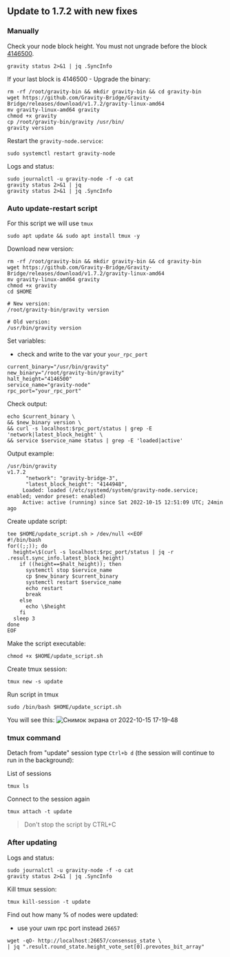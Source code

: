 ## Update to 1.7.2 with new fixes
### Manually
Check your node block height. You must not ungrade before the block [4146500](https://www.mintscan.io/gravity-bridge/blocks/4146500).
```
gravity status 2>&1 | jq .SyncInfo
```

If your last block is 4146500 - Upgrade the binary:
```
rm -rf /root/gravity-bin && mkdir gravity-bin && cd gravity-bin
wget https://github.com/Gravity-Bridge/Gravity-Bridge/releases/download/v1.7.2/gravity-linux-amd64
mv gravity-linux-amd64 gravity
chmod +x gravity
cp /root/gravity-bin/gravity /usr/bin/
gravity version

```
Restart the `gravity-node.service`:
```
sudo systemctl restart gravity-node
```
Logs and status:
```
sudo journalctl -u gravity-node -f -o cat
gravity status 2>&1 | jq
gravity status 2>&1 | jq .SyncInfo
```

### Auto update-restart script
For this script we will use `tmux`
```
sudo apt update && sudo apt install tmux -y
```
Download new version:
```
rm -rf /root/gravity-bin && mkdir gravity-bin && cd gravity-bin
wget https://github.com/Gravity-Bridge/Gravity-Bridge/releases/download/v1.7.2/gravity-linux-amd64
mv gravity-linux-amd64 gravity
chmod +x gravity
cd $HOME

# New version:
/root/gravity-bin/gravity version

# Old version:
/usr/bin/gravity version
```
Set variables:
-  check and write to the var your `your_rpc_port`
```
current_binary="/usr/bin/gravity"
new_binary="/root/gravity-bin/gravity"
halt_height="4146500"
service_name="gravity-node"
rpc_port="your_rpc_port"
```
Check output:
```
echo $current_binary \
&& $new_binary version \
&& curl -s localhost:$rpc_port/status | grep -E 'network|latest_block_height' \
&& service $service_name status | grep -E 'loaded|active'
```
Output example:
```
/usr/bin/gravity
v1.7.2
      "network": "gravity-bridge-3",
      "latest_block_height": "4144948",
     Loaded: loaded (/etc/systemd/system/gravity-node.service; enabled; vendor preset: enabled)
     Active: active (running) since Sat 2022-10-15 12:51:09 UTC; 24min ago
```
Create update script:
```
tee $HOME/update_script.sh > /dev/null <<EOF
#!/bin/bash
for((;;)); do
  height=\$(curl -s localhost:$rpc_port/status | jq -r .result.sync_info.latest_block_height)
    if ((height==$halt_height)); then
      systemctl stop $service_name
      cp $new_binary $current_binary
      systemctl restart $service_name
      echo restart
      break
    else
      echo \$height
    fi
  sleep 3
done
EOF
```
Make the script executable:
```
chmod +x $HOME/update_script.sh
```

Create tmux session:
```
tmux new -s update
```

Run script in tmux
```
sudo /bin/bash $HOME/update_script.sh
```
You will see this:
![Снимок экрана от 2022-10-15 17-19-48](https://user-images.githubusercontent.com/30211801/195988635-8060798d-8e27-4fb3-8cf2-aac998566359.png)


### tmux command
Detach from "update" session type `Ctrl+b d` (the session will continue to run in the background): 

List of sessions
```
tmux ls
```
Connect to the session again
```
tmux attach -t update
```
> Don't stop the script by CTRL+C 

### After updating 
Logs and status:
```
sudo journalctl -u gravity-node -f -o cat
gravity status 2>&1 | jq .SyncInfo
```

Kill tmux session:
```
tmux kill-session -t update
```
Find out how many % of nodes were updated:
- use your uwn rpc port instead `26657`
```
wget -qO- http://localhost:26657/consensus_state \
| jq ".result.round_state.height_vote_set[0].prevotes_bit_array"
```
